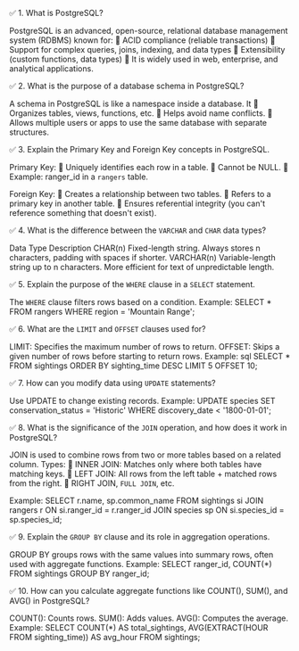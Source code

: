 
✅ 1. What is PostgreSQL?

PostgreSQL is an advanced, open-source, relational database management system (RDBMS) known for:
	ACID compliance (reliable transactions)
	Support for complex queries, joins, indexing, and data types
	Extensibility (custom functions, data types)
	It is widely used in web, enterprise, and analytical applications.


✅ 2. What is the purpose of a database schema in PostgreSQL?

A schema in PostgreSQL is like a namespace inside a database. It
	Organizes tables, views, functions, etc.
	Helps avoid name conflicts.
	Allows multiple users or apps to use the same database with separate structures.

✅ 3. Explain the Primary Key and Foreign Key concepts in PostgreSQL.

Primary Key:
	Uniquely identifies each row in a table.
	Cannot be NULL.
	Example: ranger_id in a `rangers` table.

Foreign Key:
	Creates a relationship between two tables.
	Refers to a primary key in another table.
	Ensures referential integrity (you can't reference something that doesn't exist).




✅ 4. What is the difference between the `VARCHAR` and `CHAR` data types?

Data Type	Description
CHAR(n)	Fixed-length string. Always stores n characters, padding with spaces if shorter.
VARCHAR(n)	Variable-length string up to n characters. More efficient for text of unpredictable length.


✅ 5. Explain the purpose of the `WHERE` clause in a `SELECT` statement.

The `WHERE` clause filters rows based on a condition.
Example:
SELECT * FROM rangers 
WHERE region = 'Mountain Range';

✅ 6. What are the `LIMIT` and `OFFSET` clauses used for?

LIMIT: Specifies the maximum number of rows to return.
OFFSET: Skips a given number of rows before starting to return rows.
Example:
sql
SELECT * FROM sightings ORDER BY sighting_time DESC LIMIT 5 OFFSET 10;


✅ 7. How can you modify data using `UPDATE` statements?

Use UPDATE to change existing records.
Example:
UPDATE species
SET conservation_status = 'Historic'
WHERE discovery_date < '1800-01-01';

✅ 8. What is the significance of the `JOIN` operation, and how does it work in PostgreSQL?

JOIN is used to combine rows from two or more tables based on a related column.
Types:
	INNER JOIN: Matches only where both tables have matching keys.
	LEFT JOIN: All rows from the left table + matched rows from the right.
	RIGHT JOIN, `FULL JOIN`, etc.

Example:
SELECT r.name, sp.common_name
FROM sightings si
JOIN rangers r ON si.ranger_id = r.ranger_id
JOIN species sp ON si.species_id = sp.species_id;

✅ 9. Explain the `GROUP BY` clause and its role in aggregation operations.

GROUP BY groups rows with the same values into summary rows, often used with aggregate functions.
Example:
SELECT ranger_id, COUNT(*) FROM sightings GROUP BY ranger_id;


✅ 10. How can you calculate aggregate functions like COUNT(), SUM(), and AVG() in PostgreSQL?

COUNT(): Counts rows.
SUM(): Adds values.
AVG(): Computes the average.
Example:
SELECT 
  COUNT(*) AS total_sightings,
  AVG(EXTRACT(HOUR FROM sighting_time)) AS avg_hour
FROM sightings;
